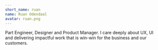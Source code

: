 ```yaml
---
short_name: ruan
name: Ruan Odendaal
avatar: ruan.png
---
```

Part Engineer, Designer and Product Manager. I care deeply about UX, UI and delivering impactful work that is win-win for the business and our customers.
